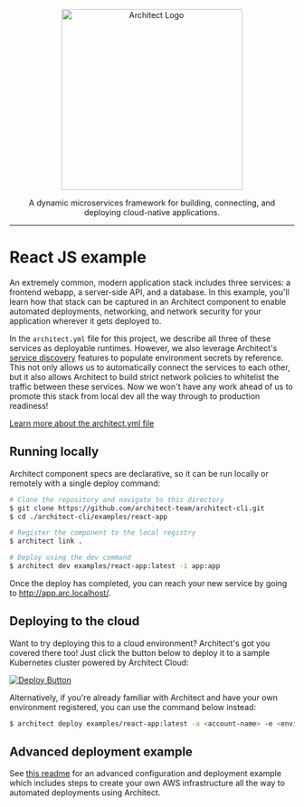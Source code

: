 <p align="center">
  <a href="//architect.io" target="blank"><img src="https://docs.architect.io/img/logo.svg" width="320" alt="Architect Logo" /></a>
</p>

<p align="center">
  A dynamic microservices framework for building, connecting, and deploying cloud-native applications.
</p>

---

# React JS example

An extremely common, modern application stack includes three services: a frontend webapp, a server-side API, and a database. In this example, you'll learn how that stack can be captured in an Architect component to enable automated deployments, networking, and network security for your application wherever it gets deployed to.

In the `architect.yml` file for this project, we describe all three of these services as deployable runtimes. However, we also leverage Architect's [service discovery](//docs.architect.io/components/service-discovery) features to populate environment secrets by reference. This not only allows us to automatically connect the services to each other, but it also allows Architect to build strict network policies to whitelist the traffic between these services. Now we won't have any work ahead of us to promote this stack from local dev all the way through to production readiness!

[Learn more about the architect.yml file](//docs.architect.io/configuration)

## Running locally

Architect component specs are declarative, so it can be run locally or remotely with a single deploy command:

```sh
# Clone the repository and navigate to this directory
$ git clone https://github.com/architect-team/architect-cli.git
$ cd ./architect-cli/examples/react-app

# Register the component to the local registry
$ architect link .

# Deploy using the dev command
$ architect dev examples/react-app:latest -i app:app
```

Once the deploy has completed, you can reach your new service by going to http://app.arc.localhost/.

## Deploying to the cloud

Want to try deploying this to a cloud environment? Architect's got you covered there too! Just click the button below to deploy it to a sample Kubernetes cluster powered by Architect Cloud:

[![Deploy Button](https://docs.architect.io/deploy-button.svg)](https://cloud.architect.io/examples/components/react-app/deploy?tag=latest&interface=app%3Aapp)

Alternatively, if you're already familiar with Architect and have your own environment registered, you can use the command below instead:

```sh
$ architect deploy examples/react-app:latest -a <account-name> -e <environment-name>
```

## Advanced deployment example

See [this readme](https://github.com/architect-team/architect-cli/blob/master/examples/react-app/github/README.md) for an advanced configuration and deployment example which includes steps to create your own AWS infrastructure all the way to automated deployments using Architect.

